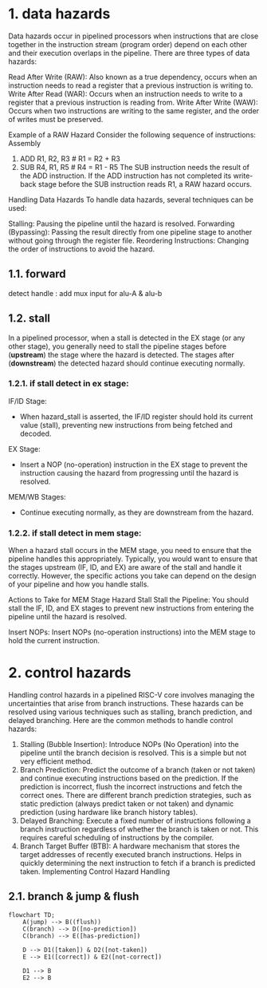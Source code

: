 # 1. data hazards
Data hazards occur in pipelined processors when instructions that are close together in the instruction stream (program order) depend on each other and their execution overlaps 
in the pipeline. There are three types of data hazards:

Read After Write (RAW): Also known as a true dependency, occurs when an instruction needs to read a register that a previous instruction is writing to.
Write After Read (WAR): Occurs when an instruction needs to write to a register that a previous instruction is reading from.
Write After Write (WAW): Occurs when two instructions are writing to the same register, and the order of writes must be preserved.

Example of a RAW Hazard
Consider the following sequence of instructions:
Assembly
1. ADD R1, R2, R3   # R1 = R2 + R3
2. SUB R4, R1, R5   # R4 = R1 - R5
The SUB instruction needs the result of the ADD instruction. If the ADD instruction has not completed its write-back stage before the SUB instruction reads R1, a RAW hazard occurs.

Handling Data Hazards
To handle data hazards, several techniques can be used:

Stalling: Pausing the pipeline until the hazard is resolved.
Forwarding (Bypassing): Passing the result directly from one pipeline stage to another without going through the register file.
Reordering Instructions: Changing the order of instructions to avoid the hazard.

## 1.1. forward

detect
handle : add mux input for alu-A & alu-b

## 1.2. stall
In a pipelined processor, when a stall is detected in the EX stage (or any other stage), you generally need to stall the pipeline stages before (**upstream**) the stage where the hazard is detected. The stages after (**downstream**) the detected hazard should continue executing normally.

### 1.2.1. if stall detect in ex stage:
IF/ID Stage:
- When hazard_stall is asserted, the IF/ID register should hold its current value (stall), preventing new instructions from being fetched and decoded.

EX Stage:
- Insert a NOP (no-operation) instruction in the EX stage to prevent the instruction causing the hazard from progressing until the hazard is resolved.

MEM/WB Stages:
- Continue executing normally, as they are downstream from the hazard.

### 1.2.2. if stall detect in mem stage:
When a hazard stall occurs in the MEM stage, you need to ensure that the pipeline handles this appropriately. Typically, you would want to ensure that the stages upstream (IF, ID, and EX) are aware of the stall and handle it correctly. However, the specific actions you take can depend on the design of your pipeline and how you handle stalls.

Actions to Take for MEM Stage Hazard Stall
Stall the Pipeline:
You should stall the IF, ID, and EX stages to prevent new instructions from entering the pipeline until the hazard is resolved.

Insert NOPs:
Insert NOPs (no-operation instructions) into the MEM stage to hold the current instruction.

# 2. control hazards

Handling control hazards in a pipelined RISC-V core involves managing the uncertainties that arise from branch instructions. 
These hazards can be resolved using various techniques such as stalling, branch prediction, and delayed branching. Here are the common methods to handle control hazards:

1. Stalling (Bubble Insertion):
    Introduce NOPs (No Operation) into the pipeline until the branch decision is resolved.
    This is a simple but not very efficient method.
2. Branch Prediction:
    Predict the outcome of a branch (taken or not taken) and continue executing instructions based on the prediction.
    If the prediction is incorrect, flush the incorrect instructions and fetch the correct ones.
    There are different branch prediction strategies, such as static prediction (always predict taken or not taken) and dynamic prediction (using hardware like branch history tables).
3. Delayed Branching:
    Execute a fixed number of instructions following a branch instruction regardless of whether the branch is taken or not.
    This requires careful scheduling of instructions by the compiler.
4. Branch Target Buffer (BTB):
    A hardware mechanism that stores the target addresses of recently executed branch instructions.
    Helps in quickly determining the next instruction to fetch if a branch is predicted taken.
    Implementing Control Hazard Handling

## 2.1. branch & jump & flush

```mermaid
flowchart TD;
    A(jump) --> B((flush))
    C(branch) --> D([no-prediction])
    C(branch) --> E([has-prediction])

    D --> D1([taken]) & D2([not-taken])
    E --> E1([correct]) & E2([not-correct])

    D1 --> B
    E2 --> B
```
